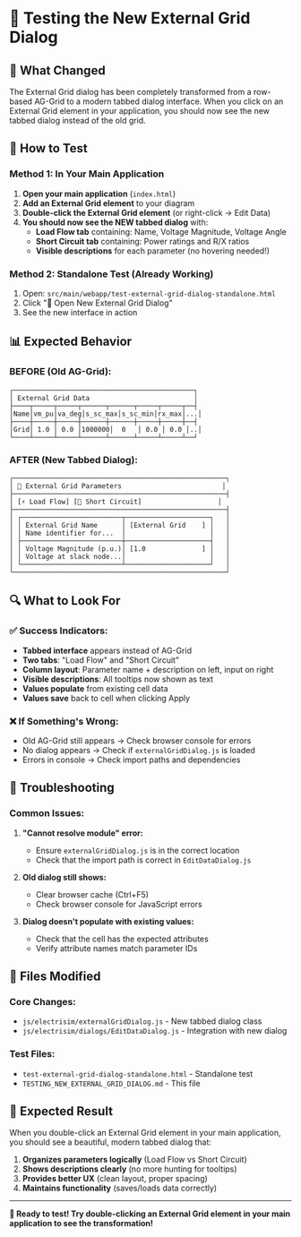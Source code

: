 # 🧪 Testing the New External Grid Dialog

## 🎯 **What Changed**

The External Grid dialog has been completely transformed from a row-based AG-Grid to a modern tabbed dialog interface. When you click on an External Grid element in your application, you should now see the new tabbed dialog instead of the old grid.

## 🔧 **How to Test**

### **Method 1: In Your Main Application**

1. **Open your main application** (`index.html`)
2. **Add an External Grid element** to your diagram
3. **Double-click the External Grid element** (or right-click → Edit Data)
4. **You should now see the NEW tabbed dialog** with:
   - **Load Flow tab** containing: Name, Voltage Magnitude, Voltage Angle
   - **Short Circuit tab** containing: Power ratings and R/X ratios
   - **Visible descriptions** for each parameter (no hovering needed!)

### **Method 2: Standalone Test (Already Working)**

1. Open: `src/main/webapp/test-external-grid-dialog-standalone.html`
2. Click "🚀 Open New External Grid Dialog"
3. See the new interface in action

## 📊 **Expected Behavior**

### **BEFORE (Old AG-Grid):**
```
┌─────────────────────────────────────────────┐
│ External Grid Data                          │
├────┬─────┬─────┬──────┬──────┬─────┬─────┬──┤
│Name│vm_pu│va_deg│s_sc_max│s_sc_min│rx_max│...│
├────┼─────┼─────┼──────┼──────┼─────┼─────┼──┤
│Grid│ 1.0 │ 0.0 │1000000│  0   │ 0.0 │ 0.0 │..│
└────┴─────┴─────┴──────┴──────┴─────┴─────┴──┘
```

### **AFTER (New Tabbed Dialog):**
```
┌─────────────────────────────────────────────────────┐
│ 🔌 External Grid Parameters                         │
├─────────────────────────────────────────────────────┤
│ [⚡ Load Flow] [🔌 Short Circuit]                   │
├─────────────────────────────────────────────────────┤
│ ┌─────────────────────────┬─────────────────────┐   │
│ │ External Grid Name      │ [External Grid    ] │   │
│ │ Name identifier for...  │                     │   │
│ ├─────────────────────────┼─────────────────────┤   │
│ │ Voltage Magnitude (p.u.)│ [1.0              ] │   │
│ │ Voltage at slack node...│                     │   │
│ └─────────────────────────┴─────────────────────┘   │
└─────────────────────────────────────────────────────┘
```

## 🔍 **What to Look For**

### ✅ **Success Indicators:**
- **Tabbed interface** appears instead of AG-Grid
- **Two tabs**: "Load Flow" and "Short Circuit"
- **Column layout**: Parameter name + description on left, input on right
- **Visible descriptions**: All tooltips now shown as text
- **Values populate** from existing cell data
- **Values save** back to cell when clicking Apply

### ❌ **If Something's Wrong:**
- Old AG-Grid still appears → Check browser console for errors
- No dialog appears → Check if `externalGridDialog.js` is loaded
- Errors in console → Check import paths and dependencies

## 🐛 **Troubleshooting**

### **Common Issues:**

1. **"Cannot resolve module" error:**
   - Ensure `externalGridDialog.js` is in the correct location
   - Check that the import path is correct in `EditDataDialog.js`

2. **Old dialog still shows:**
   - Clear browser cache (Ctrl+F5)
   - Check browser console for JavaScript errors

3. **Dialog doesn't populate with existing values:**
   - Check that the cell has the expected attributes
   - Verify attribute names match parameter IDs

## 📝 **Files Modified**

### **Core Changes:**
- `js/electrisim/externalGridDialog.js` - New tabbed dialog class
- `js/electrisim/dialogs/EditDataDialog.js` - Integration with new dialog

### **Test Files:**
- `test-external-grid-dialog-standalone.html` - Standalone test
- `TESTING_NEW_EXTERNAL_GRID_DIALOG.md` - This file

## 🎉 **Expected Result**

When you double-click an External Grid element in your main application, you should see a beautiful, modern tabbed dialog that:

1. **Organizes parameters logically** (Load Flow vs Short Circuit)
2. **Shows descriptions clearly** (no more hunting for tooltips)
3. **Provides better UX** (clean layout, proper spacing)
4. **Maintains functionality** (saves/loads data correctly)

---

**🚀 Ready to test! Try double-clicking an External Grid element in your main application to see the transformation!**
